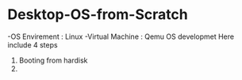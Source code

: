 # Desktop-OS-from-Scratch
-OS Envirement : Linux
-Virtual Machine : Qemu
OS developmet
Here include 4 steps<br/>
1. Booting from hardisk<br/>
2. 
